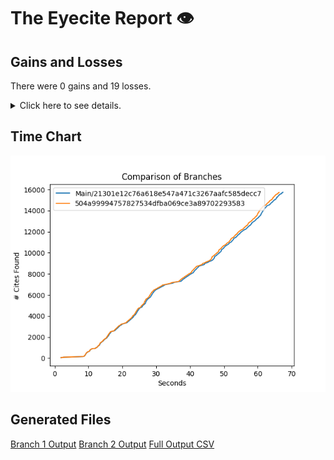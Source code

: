# The Eyecite Report :eye:



Gains and Losses
---------
There were 0 gains and 19 losses.

<details>
<summary>Click here to see details.</summary>

|     id     |  Gain  |       Loss      |
| ---------- | ------ | --------------- |
|  5656104   |        |       Sime      |
|  5859528   |        | 283 App Div 303 |
|  5859528   |        |    305 NY 648   |
|  5859528   |        |    308 NY 44    |
|  5885654   |        |    60 NY 346    |
|  5885654   |        |    297 NY 252   |
|  5885654   |        |    302 NY 246   |
|  6020792   |        |    285 NY 389   |
|  6026339   |        |  946 F Supp 249 |
|  6026339   |        |    142 F3d 58   |
|  6026449   |        |    158 NY 313   |
|  6026449   |        |    280 NY 146   |
|  6046312   |        |    66 NY 227    |
|  6207147   |        | 225 App Div 360 |
|  6207147   |        |    Arrington    |
|  6207147   |        |    171 NY 538   |
|  6207147   |        |    210 NY 51    |
|  6176270   |        |    176 NY 84    |
|  3592041   |        |     Lindloff    |


</details>



Time Chart
---------

![image](https://raw.githubusercontent.com/freelawproject/eyecite/artifacts/219/results/chart.png)


Generated Files
---------

[Branch 1 Output](https://raw.githubusercontent.com/freelawproject/eyecite/artifacts/219/results/21301e12c76a618e547a471c3267aafc585decc7.json)
[Branch 2 Output](https://raw.githubusercontent.com/freelawproject/eyecite/artifacts/219/results/504a99994757827534dfba069ce3a89702293583.json)
[Full Output CSV ](https://raw.githubusercontent.com/freelawproject/eyecite/artifacts/219/results/output.csv)
